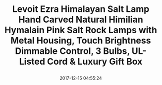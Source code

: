 ---
title: > #shorten me
  Levoit Ezra Himalayan Salt Lamp Hand Carved Natural Himilian Hymalain Pink Salt Rock Lamps with Metal Housing, Touch Brightness Dimmable Control, 3 Bulbs, UL-Listed Cord & Luxury Gift Box
name: >
  Levoit Ezra Himalayan Salt Lamp Hand Carved Natural Himilian Hymalain Pink Salt Rock Lamps with Metal Housing, Touch Brightness Dimmable Control, 3 Bulbs, UL-Listed Cord & Luxury Gift Box
date: "2017-12-15 04:55:24"
buy_now: "https://www.amazon.com/Ezra-Himalayan-Himilian-Brightness-UL-Listed/dp/B071F1BKM4?psc=1&SubscriptionId=AKIAIA5RBQIWQVTCUEUQ&tag=coldcutdeals-20&linkCode=xm2&camp=2025&creative=165953&creativeASIN=B071F1BKM4"
description_markdown: >-

  - BEST CHRISTMAS GIFTS: The most popular and trending soothing,calming & healthy salt lamp. With the Christmas Red Gift Package and Ribbon, it is your perfect choice as decorations & gifts for Christmas, holidays, birthdays, graduations, thank-yous, and special occasions

  - ACCENT HOME DECOR: To accent the natural beauty of the salt crystals, we've housed them in a decorative metal vase, perfect for the design-conscious home. Illuminate your room with a warm, pleasant & relaxing amber glow. It's a perfect choice in the center of a coffee table, desk. Great for meditation, yoga spaces, and as a night light. Also, you can try it as a bedside lamp

  - THE NATURAL SALT NIGHT LIGHT: When lit with the included 15 watt incandescent light bulb, it gives a warm amber glow, creating a romantic vibe and boost your mood. It also looks gorgeous like a lava lamp. Change the brightness of the bulb to give a different hue to the lighting area

  - SAFER TOUCH DIMMER SWITCH(US 120v only): Definitely safer than other brands that has potential fire hazard.It comes with patented touch dimmer switch to adjust brightness and match the ambiance.It has 6.6ft power cord and two extra 15 watt bulbs

  - SOOTHING & CALMING LAMP: Illuminate your room with a warm, pleasant & relaxing amber glow. It's a perfect choice in the center of a coffee table, desk. Great for meditation, yoga spaces, and as a night light. Also, you can try it as a bedside lamp.

  - CUSTOMER SATISFACTION: We always stand behind our products and we listen to our customers.If you have any question, just contact us through message and we will give you 100% satisfaction. 2 Years Warranty, 2 extra replacement bulbs included（the replacement bulb is in stock for purchase,just search:levoit light bulbs)

  - 100% Purest & Highest Quality Himalayan Salt: Authentic and professionally hand carved Himalayan rock salt from Pakistan. UL-listed. FCC, CE, RoHS Approved


tweet_id_str: "941532117879676928"
price: "$99.99"
list_price: "$99.99"
deal_price: "$55.99"
you_save: "$44.00 (44%)"
asin: "B071F1BKM4"
image: "https://images-na.ssl-images-amazon.com/images/I/51YtCATnUaL.jpg"
---
